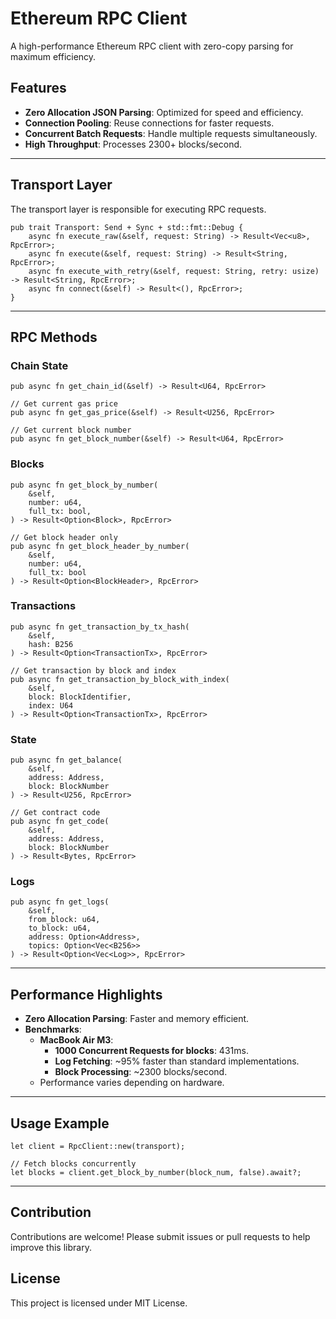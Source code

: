 # Ethereum RPC Client

A high-performance Ethereum RPC client with zero-copy parsing for maximum efficiency.

## Features

-   **Zero Allocation JSON Parsing**: Optimized for speed and efficiency.
-   **Connection Pooling**: Reuse connections for faster requests.
-   **Concurrent Batch Requests**: Handle multiple requests simultaneously.
-   **High Throughput**: Processes 2300+ blocks/second.

----------

## Transport Layer

The transport layer is responsible for executing RPC requests.



```
pub trait Transport: Send + Sync + std::fmt::Debug {  
    async fn execute_raw(&self, request: String) -> Result<Vec<u8>, RpcError>;  
    async fn execute(&self, request: String) -> Result<String, RpcError>;  
    async fn execute_with_retry(&self, request: String, retry: usize) -> Result<String, RpcError>;  
    async fn connect(&self) -> Result<(), RpcError>;  
}
``` 

----------

## RPC Methods

### Chain State



```// Get current chain ID 
pub async fn get_chain_id(&self) -> Result<U64, RpcError>  

// Get current gas price 
pub async fn get_gas_price(&self) -> Result<U256, RpcError>  

// Get current block number 
pub async fn get_block_number(&self) -> Result<U64, RpcError>
```

### Blocks


```// Get block by number with optional full transaction data 
pub async fn get_block_by_number(  
    &self,  
    number: u64,  
    full_tx: bool,  
) -> Result<Option<Block>, RpcError>  

// Get block header only 
pub async fn get_block_header_by_number(  
    &self,  
    number: u64,  
    full_tx: bool  
) -> Result<Option<BlockHeader>, RpcError>
``` 

### Transactions


```// Get transaction by hash 
pub async fn get_transaction_by_tx_hash(  
    &self,  
    hash: B256  
) -> Result<Option<TransactionTx>, RpcError>  

// Get transaction by block and index 
pub async fn get_transaction_by_block_with_index(  
    &self,  
    block: BlockIdentifier,  
    index: U64  
) -> Result<Option<TransactionTx>, RpcError>
``` 

### State

```// Get account balance 
pub async fn get_balance(  
    &self,  
    address: Address,  
    block: BlockNumber  
) -> Result<U256, RpcError>  

// Get contract code 
pub async fn get_code(  
    &self,  
    address: Address,  
    block: BlockNumber  
) -> Result<Bytes, RpcError>
``` 

### Logs

```// Get event logs in block range with optional filtering 
pub async fn get_logs(  
    &self,  
    from_block: u64,  
    to_block: u64,  
    address: Option<Address>,  
    topics: Option<Vec<B256>>  
) -> Result<Option<Vec<Log>>, RpcError>
``` 

----------

## Performance Highlights

-   **Zero Allocation Parsing**: Faster and memory efficient.
-   **Benchmarks**:
    -   **MacBook Air M3**:
        -   **1000 Concurrent Requests for blocks**: 431ms.
        -   **Log Fetching**: ~95% faster than standard implementations.
        -   **Block Processing**: ~2300 blocks/second.
    -   Performance varies depending on hardware.

----------

## Usage Example


```let transport = HttpTransport::new(url);  
let client = RpcClient::new(transport);  

// Fetch blocks concurrently 
let blocks = client.get_block_by_number(block_num, false).await?;
``` 

----------

## Contribution

Contributions are welcome! Please submit issues or pull requests to help improve this library.

## License

This project is licensed under MIT License.